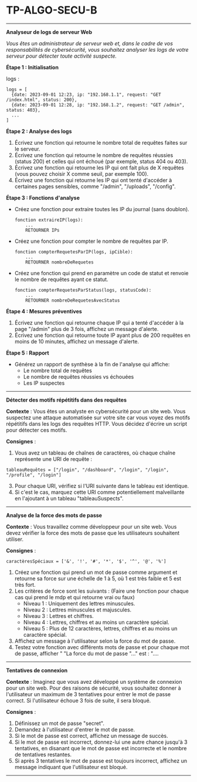 # TP-ALGO-SECU-B

---

**Analyseur de logs de serveur Web**

*Vous êtes un administrateur de serveur web et, dans le cadre de vos responsabilités de cybersécurité, vous souhaitez analyser les logs de votre serveur pour détecter toute activité suspecte.*

**Étape 1 : Initialisation**

  logs : 
  ```pseudo
  logs = [
    {date: 2023-09-01 12:23, ip: "192.168.1.1", request: "GET /index.html", status: 200},
    {date: 2023-09-01 12:28, ip: "192.168.1.2", request: "GET /admin", status: 403},
    ...
  ]
  ```

**Étape 2 : Analyse des logs**

1. Écrivez une fonction qui retourne le nombre total de requêtes faites sur le serveur.
2. Écrivez une fonction qui retourne le nombre de requêtes réussies (status 200) et celles qui ont échoué (par exemple, status 404 ou 403).
3. Écrivez une fonction qui retourne les IP qui ont fait plus de X requêtes (vous pouvez choisir X comme seuil, par exemple 100).
4. Écrivez une fonction qui retourne les IP qui ont tenté d'accéder à certaines pages sensibles, comme "/admin", "/uploads", "/config".

**Étape 3 : Fonctions d'analyse**

- Créez une fonction pour extraire toutes les IP du journal (sans doublon).
  
  ```pseudo
  fonction extraireIP(logs):
      ...
      RETOURNER IPs
  ```

- Créez une fonction pour compter le nombre de requêtes par IP.

  ```pseudo
  fonction compterRequetesParIP(logs, ipCible):
      ...
      RETOURNER nombreDeRequetes
  ```

- Créez une fonction qui prend en paramètre un code de statut et renvoie le nombre de requêtes ayant ce statut.

  ```pseudo
  fonction compterRequetesParStatus(logs, statusCode):
      ...
      RETOURNER nombreDeRequetesAvecStatus
  ```

**Étape 4 : Mesures préventives**

1. Écrivez une fonction qui retourne chaque IP qui a tenté d'accéder à la page "/admin" plus de 3 fois, affichez un message d'alerte.
2. Écrivez une fonction qui retourne toute IP ayant plus de 200 requêtes en moins de 10 minutes, affichez un message d'alerte.

**Étape 5 : Rapport**

- Générez un rapport de synthèse à la fin de l'analyse qui affiche:
  - Le nombre total de requêtes
  - Le nombre de requêtes réussies vs échouées
  - Les IP suspectes

---

**Détecter des motifs répétitifs dans des requêtes**

**Contexte** :
Vous êtes un analyste en cybersécurité pour un site web. Vous suspectez une attaque automatisée sur votre site car vous voyez des motifs répétitifs dans les logs des requêtes HTTP. Vous décidez d'écrire un script pour détecter ces motifs.

**Consignes** :

1. Vous avez un tableau de chaînes de caractères, où chaque chaîne représente une URI de requête :
```pseudo
tableauRequêtes = ["/login", "/dashboard", "/login", "/login", "/profile", "/login"]
```
3. Pour chaque URI, vérifiez si l'URI suivante dans le tableau est identique.
4. Si c'est le cas, marquez cette URI comme potentiellement malveillante en l'ajoutant à un tableau "tableauSuspects".

---

**Analyse de la force des mots de passe**

**Contexte** :
Vous travaillez comme développeur pour un site web. Vous devez vérifier la force des mots de passe que les utilisateurs souhaitent utiliser.

**Consignes** :
```
caractèresSpéciaux = ['&', '!', '#', '*', '$', '^', '@', '%']
```

1. Créez une fonction qui prend un mot de passe comme argument et retourne sa force sur une échelle de 1 à 5, où 1 est très faible et 5 est très fort.
2. Les critères de force sont les suivants : (Faire une fonction pour chaque cas qui prend le mdp et qui retourne vrai ou faux)
    - Niveau 1 : Uniquement des lettres minuscules.
    - Niveau 2 : Lettres minuscules et majuscules.
    - Niveau 3 : Lettres et chiffres.
    - Niveau 4 : Lettres, chiffres et au moins un caractère spécial.
    - Niveau 5 : Plus de 12 caractères, lettres, chiffres et au moins un caractère spécial.
3. Affichez un message à l'utilisateur selon la force du mot de passe.
4. Testez votre fonction avec différents mots de passe et pour chaque mot de passe, afficher " "La force du mot de passe "..." est : "....

---

**Tentatives de connexion**

**Contexte** :
Imaginez que vous avez développé un système de connexion pour un site web. Pour des raisons de sécurité, vous souhaitez donner à l'utilisateur un maximum de 3 tentatives pour entrer le mot de passe correct. Si l'utilisateur échoue 3 fois de suite, il sera bloqué.

**Consignes** :
1. Définissez un mot de passe "secret".
2. Demandez à l'utilisateur d'entrer le mot de passe.
3. Si le mot de passe est correct, affichez un message de succès.
4. Si le mot de passe est incorrect, donnez-lui une autre chance jusqu'à 3 tentatives, en disanant que le mot de passe est incorrecte et le nombre de tentatives restantes.
5. Si après 3 tentatives le mot de passe est toujours incorrect, affichez un message indiquant que l'utilisateur est bloqué.

---
